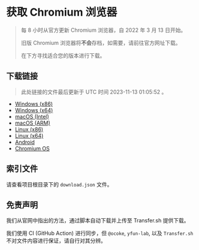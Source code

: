 # 获取 Chromium 浏览器

> 每 8 小时从官方更新 Chromium 浏览器，自 2022 年 3 月 13 日开始。
> 
> 旧版 Chromium 浏览器将**不会**存档，如需要，请前往官方网址下载。
>
> 在下方寻找适合您的版本进行下载。

## 下载链接

> 此处链接的文件最后更新于 UTC 时间 2023-11-13 01:05:52
。

- [Windows (x86)](https://transfer.sh/yN8fPfMKhs/Win.zip)
- [Windows (x64)](https://transfer.sh/K9qnQ8Aqq9/Win_x64.zip)
- [macOS (Intel)](https://transfer.sh/hx7kBVHukN/Mac.zip)
- [macOS (ARM)](https://transfer.sh/46pVnwslOv/Mac_Arm.zip)
- [Linux (x86)](https://transfer.sh/wFOoG6KfCD/Linux.zip)
- [Linux (x64)](https://transfer.sh/HAigUSykBz/Linux_x64.zip)
- [Android](https://transfer.sh/JBY6XbEz9s/Android.zip)
- [Chromium OS](https://transfer.sh/8e0UVpkSyC/Linux_ChromiumOS_Full.zip)

## 索引文件

请查看项目根目录下的 `download.json` 文件。

## 免责声明

我们从官网中指出的方法，通过脚本自动下载并上传至 Transfer.sh 提供下载。

我们使用 CI (GitHub Action) 进行同步，但 `@ocoke`, `yfun-lab`, 以及 `Transfer.sh` 不对文件内容进行保证，请自行对其分辨。
